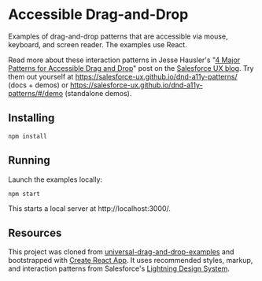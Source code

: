 # Accessible Drag-and-Drop

Examples of drag-and-drop patterns that are accessible via mouse, keyboard, and screen reader. The examples use React.

Read more about these interaction patterns in Jesse Hausler's "[4 Major Patterns for Accessible Drag and Drop](https://medium.com/salesforce-ux/4-major-patterns-for-accessible-drag-and-drop-1d43f64ebf09)" post on the [Salesforce UX blog](https://medium.com/salesforce-ux). Try them out yourself at https://salesforce-ux.github.io/dnd-a11y-patterns/ (docs + demos) or https://salesforce-ux.github.io/dnd-a11y-patterns/#/demo (standalone demos).

## Installing

```
npm install
```

## Running

Launch the examples locally:

```
npm start
```

This starts a local server at http://localhost:3000/.

## Resources
This project was cloned from [universal-drag-and-drop-examples](https://github.com/SiTaggart/universal-drag-and-drop-examples) and bootstrapped with [Create React App](https://github.com/facebookincubator/create-react-app). It uses recommended styles, markup, and interaction patterns from Salesforce's [Lightning Design System](https://www.lightningdesignsystem.com/).
